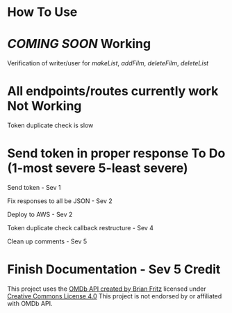 How To Use
==========
*COMING SOON*
Working
=======
Verification of writer/user for *makeList*, *addFilm*, *deleteFilm*, *deleteList*

All endpoints/routes currently work
Not Working
===========
Token duplicate check is slow

Send token in proper response
To Do (1-most severe 5-least severe)
====================================
Send token - Sev 1

Fix responses to all be JSON - Sev 2

Deploy to AWS - Sev 2

Token duplicate check callback restructure - Sev 4

Clean up comments - Sev 5

Finish Documentation - Sev 5
Credit
======
This project uses the [OMDb API created by Brian Fritz](http://www.omdbapi.com) licensed under [Creative Commons License 4.0](https://creativecommons.org/licenses/by-nc/4.0/)
This project is not endorsed by or affiliated with OMDb API.
